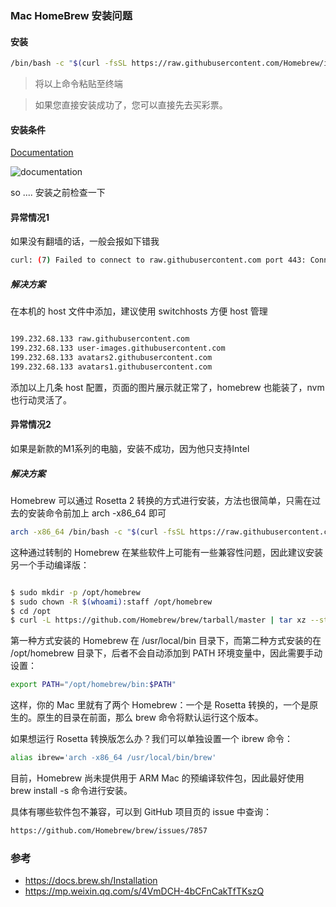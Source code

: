### Mac HomeBrew 安装问题

#### 安装

```sh
/bin/bash -c "$(curl -fsSL https://raw.githubusercontent.com/Homebrew/install/HEAD/install.sh)"
```

> 将以上命令粘贴至终端

> 如果您直接安装成功了，您可以直接先去买彩票。

#### 安装条件

[Documentation](https://docs.brew.sh/Installation)

![documentation](https://7661-vampire-2d0c42-1302906344.tcb.qcloud.la/markdown/images/homebrew/homebrew_documentation.png)

so .... 安装之前检查一下

#### 异常情况1

如果没有翻墙的话，一般会报如下错我

```sh 
curl: (7) Failed to connect to raw.githubusercontent.com port 443: Connection refused
```



##### 解决方案

在本机的 host 文件中添加，建议使用 switchhosts 方便 host 管理

```sh

199.232.68.133 raw.githubusercontent.com
199.232.68.133 user-images.githubusercontent.com
199.232.68.133 avatars2.githubusercontent.com
199.232.68.133 avatars1.githubusercontent.com
```

添加以上几条 host 配置，页面的图片展示就正常了，homebrew 也能装了，nvm 也行动灵活了。

#### 异常情况2

如果是新款的M1系列的电脑，安装不成功，因为他只支持Intel


##### 解决方案

Homebrew 可以通过 Rosetta 2 转换的方式进行安装，方法也很简单，只需在过去的安装命令前加上 arch -x86_64 即可

```sh
arch -x86_64 /bin/bash -c "$(curl -fsSL https://raw.githubusercontent.com/Homebrew/install/HEAD/install.sh)"
```

这种通过转制的 Homebrew 在某些软件上可能有一些兼容性问题，因此建议安装另一个手动编译版：

```sh

$ sudo mkdir -p /opt/homebrew
$ sudo chown -R $(whoami):staff /opt/homebrew
$ cd /opt
$ curl -L https://github.com/Homebrew/brew/tarball/master | tar xz --strip 1 -C homebrew
```

第一种方式安装的 Homebrew 在 /usr/local/bin 目录下，而第二种方式安装的在 /opt/homebrew 目录下，后者不会自动添加到 PATH 环境变量中，因此需要手动设置：

```sh
export PATH="/opt/homebrew/bin:$PATH"
```

这样，你的 Mac 里就有了两个 Homebrew：一个是 Rosetta 转换的，一个是原生的。原生的目录在前面，那么 brew 命令将默认运行这个版本。

如果想运行 Rosetta 转换版怎么办？我们可以单独设置一个 ibrew 命令：

```sh
alias ibrew='arch -x86_64 /usr/local/bin/brew'
```

目前，Homebrew 尚未提供用于 ARM Mac 的预编译软件包，因此最好使用 brew install -s 命令进行安装。

具体有哪些软件包不兼容，可以到 GitHub 项目页的 issue 中查询：

```sh
https://github.com/Homebrew/brew/issues/7857
```

### 参考

- https://docs.brew.sh/Installation
- https://mp.weixin.qq.com/s/4VmDCH-4bCFnCakTfTKszQ